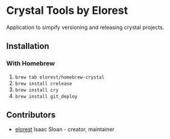 # Crystal Tools by Elorest 
                               
Application to simpify versioning and releasing crystal projects. 

## Installation                

### With Homebrew              
1. `brew tab elorest/homebrew-crystal`
1. `brew install crelease`
1. `brew install cry`
1. `brew install git_deploy`

## Contributors

- [elorest](https://github.com/elorest) Isaac Sloan - creator, maintainer
